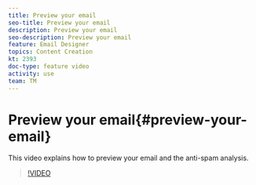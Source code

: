 ```yaml
---
title: Preview your email
seo-title: Preview your email
description: Preview your email
seo-description: Preview your email
feature: Email Designer 
topics: Content Creation
kt: 2393
doc-type: feature video
activity: use
team: TM
---
```


# Preview your email{#preview-your-email}

This video explains how to preview your email and the anti-spam analysis.

>[!VIDEO](https://video.tv.adobe.com/v/25921?quality=12)
